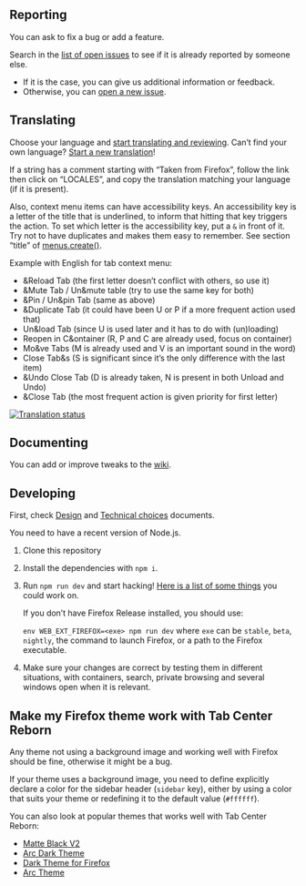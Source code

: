 ## Reporting

You can ask to fix a bug or add a feature.

Search in the [list of open issues](https://framagit.org/ariasuni/tabcenter-reborn/issues?scope=all&utf8=%E2%9C%93&state=opened) to see if it is already reported by someone else.

- If it is the case, you can give us additional information or feedback.
- Otherwise, you can [open a new issue](https://framagit.org/ariasuni/tabcenter-reborn/issues/new?issue%5Bassignee_id%5D=&issue%5Bmilestone_id%5D=).

## Translating

Choose your language and [start translating and reviewing](https://translate.funkwhale.audio/projects/tabcenter-reborn/interface/). Can’t find your own language? [Start a new translation](https://translate.funkwhale.audio/new-lang/tabcenter-reborn/interface/)!

If a string has a comment starting with “Taken from Firefox”, follow the link then click on “LOCALES”, and copy the translation matching your language (if it is present).

Also, context menu items can have accessibility keys. An accessibility key is a letter of the title that is underlined, to inform that hitting that key triggers the action. To set which letter is the accessibility key, put a `&` in front of it. Try not to have duplicates and makes them easy to remember. See section “title” of [menus.create()](https://beta.developer.mozilla.org/en-US/docs/Mozilla/Add-ons/WebExtensions/API/menus/create).

Example with English for tab context menu:

- &Reload Tab (the first letter doesn’t conflict with others, so use it)
- &Mute Tab / Un&mute table (try to use the same key for both)
- &Pin / Un&pin Tab (same as above)
- &Duplicate Tab (it could have been U or P if a more frequent action used that)
- Un&load Tab (since U is used later and it has to do with (un)loading)
- Reopen in C&ontainer (R, P and C are already used, focus on container)
- Mo&ve Tabs (M is already used and V is an important sound in the word)
- Close Tab&s (S is significant since it’s the only difference with the last item)
- &Undo Close Tab (D is already taken, N is present in both Unload and Undo)
- &Close Tab (the most frequent action is given priority for first letter)

[![Translation status](https://translate.funkwhale.audio/widgets/tabcenter-reborn/-/interface/svg-badge.svg)](https://translate.funkwhale.audio/engage/tabcenter-reborn/?utm_source=widget)

## Documenting

You can add or improve tweaks to the [wiki](https://framagit.org/ariasuni/tabcenter-reborn/wikis/home).

## Developing

First, check [Design](https://framagit.org/ariasuni/tabcenter-reborn/blob/main/DESIGN.md) and [Technical choices](https://framagit.org/ariasuni/tabcenter-reborn/blob/main/TECHNICAL.md) documents.

You need to have a recent version of Node.js.

1. Clone this repository
2. Install the dependencies with `npm i`.
3. Run `npm run dev` and start hacking! [Here is a list of some things](https://framagit.org/ariasuni/tabcenter-reborn/issues) you could work on.

   If you don’t have Firefox Release installed, you should use:

   `env WEB_EXT_FIREFOX=<exe> npm run dev` where `exe` can be `stable`, `beta`, `nightly`, the command to launch Firefox, or a path to the Firefox executable.

4. Make sure your changes are correct by testing them in different situations, with containers, search, private browsing and several windows open when it is relevant.

## Make my Firefox theme work with Tab Center Reborn

Any theme not using a background image and working well with Firefox should be fine, otherwise it might be a bug.

If your theme uses a background image, you need to define explicitly declare a color for the sidebar header (`sidebar` key), either by using a color that suits your theme or redefining it to the default value (`#ffffff`).

You can also look at popular themes that works well with Tab Center Reborn:

- [Matte Black V2](https://addons.mozilla.org/firefox/addon/matte-black-v2/)
- [Arc Dark Theme](https://addons.mozilla.org/firefox/addon/arc-dark-theme-we/)
- [Dark Theme for Firefox](https://addons.mozilla.org/firefox/addon/dark-theme-for-firefox/)
- [Arc Theme](https://addons.mozilla.org/firefox/addon/arc-theme-we/)
